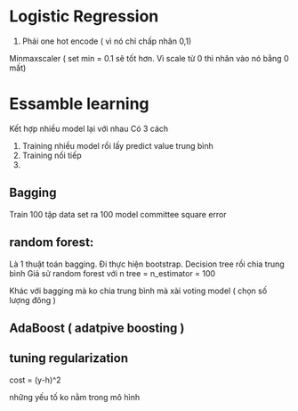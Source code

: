 # Logistic Regression 
1. Phải one hot encode ( vì nó chỉ chấp nhân 0,1)

Minmaxscaler ( set min = 0.1 sẽ tốt hơn. Vì scale từ 0 thì nhân vào nó bằng 0 mất)


# Essamble learning 

Kết hợp nhiều model lại với nhau 
Có 3 cách
1. Training nhiều model rồi lấy predict value trung bình 
2. Training nối tiếp 
3. 

## Bagging 

Train 100 tập data set ra 100 model 
committee square error 

## random forest:
Là 1 thuật toán bagging. Đi thực hiện bootstrap. Decision tree rồi chia trung bình 
Giả sử random forest với n tree = n_estimator = 100 

Khác với bagging mà ko chia trung bình mà xài voting model ( chọn số lượng đông )

## AdaBoost ( adatpive boosting )



## tuning regularization
cost = (y-h)^2

những yếu tố ko nằm trong mô hình 
